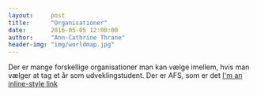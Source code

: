 ```yaml
---
layout:     post
title:      "Organisationer"
date:       2016-05-05 12:00:00
author:     "Ann-Cathrine Thrane"
header-img: "img/worldmap.jpg"
---
```

Der er mange forskellige organisationer man kan vælge imellem, hvis man vælger at tag et år som udveklingstudent.
Der er AFS, som er det [I'm an inline-style link](https://www.google.com)